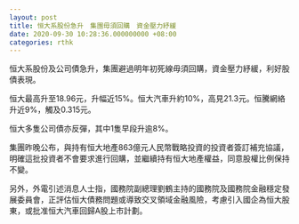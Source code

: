 ```yaml
---
layout: post
title: 恒大系股份急升　集團毋須回購　資金壓力紓緩
date: 2020-09-30 10:28:36.000000000 +08:00
categories: rthk
---
```


恒大系股份及公司債急升，集團避過明年初死線毋須回購，資金壓力紓緩，利好股債表現。

恒大最高升至18.96元，升幅近15%。恒大汽車升約10%，高見21.3元。恒騰網絡升近9%，觸及0.315元。

恒大多隻公司債亦反彈，其中1隻早段升逾8%。

集團昨晚公布，與持有恒大地產863億元人民幣戰略投資的投資者簽訂補充協議，明確這批投資者不會要求進行回購，並繼續持有恒大地產權益，同意股權比例保持不變。

另外，外電引述消息人士指，國務院副總理劉鶴主持的國務院及國務院金融穩定發展委員會，正評估恒大債務問題或導致交叉領域金融風險，考慮引入國企為恒大股東，或批准恒大汽車回歸A股上市計劃。
